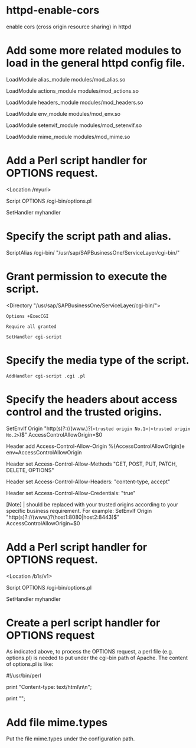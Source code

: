 # httpd-enable-cors
enable  cors (cross origin resource sharing) in httpd

# Add some more related modules to load in the general httpd config file.

LoadModule alias_module modules/mod_alias.so

LoadModule actions_module modules/mod_actions.so

LoadModule headers_module modules/mod_headers.so

LoadModule env_module modules/mod_env.so

LoadModule setenvif_module modules/mod_setenvif.so

LoadModule mime_module modules/mod_mime.so

# Add a Perl script handler for OPTIONS request.
<Location /myuri>

  Script OPTIONS /cgi-bin/options.pl
  
  SetHandler myhandler
  
</Location>

# Specify the script path and alias.
<IfModule alias_module>
  
  ScriptAlias /cgi-bin/ "/usr/sap/SAPBusinessOne/ServiceLayer/cgi-bin/"
  
</IfModule>

# Grant permission to execute the script.
<Directory "/usr/sap/SAPBusinessOne/ServiceLayer/cgi-bin/">

    Options +ExecCGI
    
    Require all granted
    
    SetHandler cgi-script
    
</Directory>

# Specify the media type of the script.
<IfModule mime_module>
  
    AddHandler cgi-script .cgi .pl
    
</IfModule>

# Specify the headers about access control and the trusted origins.

<IfModule headers_module>
  
  SetEnvIf Origin "http(s)?://(www\.)?(`<trusted origin No.1>|<trusted origin No.2>`)$" AccessControlAllowOrigin=$0
  
  Header add Access-Control-Allow-Origin %{AccessControlAllowOrigin}e env=AccessControlAllowOrigin
  
  Header set Access-Control-Allow-Methods "GET, POST, PUT, PATCH, DELETE, OPTIONS"
  
  Header set Access-Control-Allow-Headers: "content-type, accept"
  
  Header set Access-Control-Allow-Credentials: "true"
  
</IfModule>

[Note] <trusted origin No.1>|<trusted origin No.2> should be replaced with your trusted origins according to your specific business requirement. For example:
        SetEnvIf Origin "http(s)?://(www\.)?(host1:8080|host2:8443)$" AccessControlAllowOrigin=$0

# Add a Perl script handler for OPTIONS request.

<Location /b1s/v1>

  Script OPTIONS /cgi-bin/options.pl
  
  SetHandler myhandler
  
</Location>

# Create a perl script handler for OPTIONS request
As indicated above, to process the OPTIONS request, a perl file (e.g. options.pl) is needed to put under the cgi-bin path of Apache. The content of options.pl is like:

#!/usr/bin/perl

print "Content-type: text/html\n\n";

print "";

# Add file mime.types
Put the file mime.types under the configuration path.
